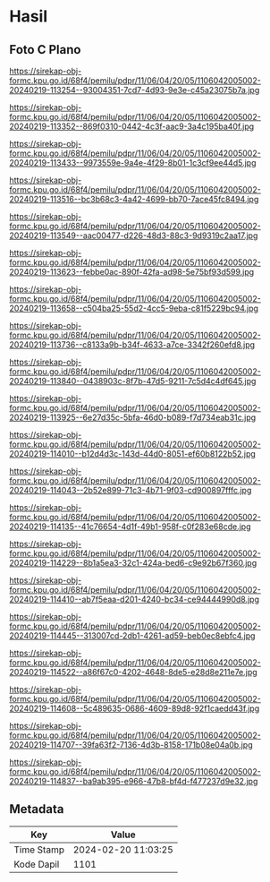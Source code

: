 # Hasil

## Foto C Plano

https://sirekap-obj-formc.kpu.go.id/68f4/pemilu/pdpr/11/06/04/20/05/1106042005002-20240219-113254--93004351-7cd7-4d93-9e3e-c45a23075b7a.jpg

https://sirekap-obj-formc.kpu.go.id/68f4/pemilu/pdpr/11/06/04/20/05/1106042005002-20240219-113352--869f0310-0442-4c3f-aac9-3a4c195ba40f.jpg

https://sirekap-obj-formc.kpu.go.id/68f4/pemilu/pdpr/11/06/04/20/05/1106042005002-20240219-113433--9973559e-9a4e-4f29-8b01-1c3cf9ee44d5.jpg

https://sirekap-obj-formc.kpu.go.id/68f4/pemilu/pdpr/11/06/04/20/05/1106042005002-20240219-113516--bc3b68c3-4a42-4699-bb70-7ace45fc8494.jpg

https://sirekap-obj-formc.kpu.go.id/68f4/pemilu/pdpr/11/06/04/20/05/1106042005002-20240219-113549--aac00477-d226-48d3-88c3-9d9319c2aa17.jpg

https://sirekap-obj-formc.kpu.go.id/68f4/pemilu/pdpr/11/06/04/20/05/1106042005002-20240219-113623--febbe0ac-890f-42fa-ad98-5e75bf93d599.jpg

https://sirekap-obj-formc.kpu.go.id/68f4/pemilu/pdpr/11/06/04/20/05/1106042005002-20240219-113658--c504ba25-55d2-4cc5-9eba-c81f5229bc94.jpg

https://sirekap-obj-formc.kpu.go.id/68f4/pemilu/pdpr/11/06/04/20/05/1106042005002-20240219-113736--c8133a9b-b34f-4633-a7ce-3342f260efd8.jpg

https://sirekap-obj-formc.kpu.go.id/68f4/pemilu/pdpr/11/06/04/20/05/1106042005002-20240219-113840--0438903c-8f7b-47d5-9211-7c5d4c4df645.jpg

https://sirekap-obj-formc.kpu.go.id/68f4/pemilu/pdpr/11/06/04/20/05/1106042005002-20240219-113925--6e27d35c-5bfa-46d0-b089-f7d734eab31c.jpg

https://sirekap-obj-formc.kpu.go.id/68f4/pemilu/pdpr/11/06/04/20/05/1106042005002-20240219-114010--b12d4d3c-143d-44d0-8051-ef60b8122b52.jpg

https://sirekap-obj-formc.kpu.go.id/68f4/pemilu/pdpr/11/06/04/20/05/1106042005002-20240219-114043--2b52e899-71c3-4b71-9f03-cd900897fffc.jpg

https://sirekap-obj-formc.kpu.go.id/68f4/pemilu/pdpr/11/06/04/20/05/1106042005002-20240219-114135--41c76654-4d1f-49b1-958f-c0f283e68cde.jpg

https://sirekap-obj-formc.kpu.go.id/68f4/pemilu/pdpr/11/06/04/20/05/1106042005002-20240219-114229--8b1a5ea3-32c1-424a-bed6-c9e92b67f360.jpg

https://sirekap-obj-formc.kpu.go.id/68f4/pemilu/pdpr/11/06/04/20/05/1106042005002-20240219-114410--ab7f5eaa-d201-4240-bc34-ce94444990d8.jpg

https://sirekap-obj-formc.kpu.go.id/68f4/pemilu/pdpr/11/06/04/20/05/1106042005002-20240219-114445--313007cd-2db1-4261-ad59-beb0ec8ebfc4.jpg

https://sirekap-obj-formc.kpu.go.id/68f4/pemilu/pdpr/11/06/04/20/05/1106042005002-20240219-114522--a86f67c0-4202-4648-8de5-e28d8e211e7e.jpg

https://sirekap-obj-formc.kpu.go.id/68f4/pemilu/pdpr/11/06/04/20/05/1106042005002-20240219-114608--5c489635-0686-4609-89d8-92f1caedd43f.jpg

https://sirekap-obj-formc.kpu.go.id/68f4/pemilu/pdpr/11/06/04/20/05/1106042005002-20240219-114707--39fa63f2-7136-4d3b-8158-171b08e04a0b.jpg

https://sirekap-obj-formc.kpu.go.id/68f4/pemilu/pdpr/11/06/04/20/05/1106042005002-20240219-114837--ba9ab395-e966-47b8-bf4d-f477237d9e32.jpg


## Metadata

| Key        | Value               |
| ---------- | ------------------- |
| Time Stamp | 2024-02-20 11:03:25 |
| Kode Dapil | 1101                |




